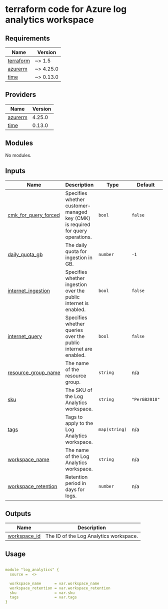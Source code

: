 # terraform code for Azure log analytics workspace

<!-- BEGIN_TF_DOCS -->
## Requirements

| Name | Version |
|------|---------|
| <a name="requirement_terraform"></a> [terraform](#requirement\_terraform) | ~> 1.5 |
| <a name="requirement_azurerm"></a> [azurerm](#requirement\_azurerm) | ~> 4.25.0 |
| <a name="requirement_time"></a> [time](#requirement\_time) | ~> 0.13.0 |
## Providers

| Name | Version |
|------|---------|
| <a name="provider_azurerm"></a> [azurerm](#provider\_azurerm) | 4.25.0 |
| <a name="provider_time"></a> [time](#provider\_time) | 0.13.0 |
## Modules

No modules.
## Inputs

| Name | Description | Type | Default | Required |
|------|-------------|------|---------|:--------:|
| <a name="input_cmk_for_query_forced"></a> [cmk\_for\_query\_forced](#input\_cmk\_for\_query\_forced) | Specifies whether customer-managed key (CMK) is required for query operations. | `bool` | `false` | no |
| <a name="input_daily_quota_gb"></a> [daily\_quota\_gb](#input\_daily\_quota\_gb) | The daily quota for ingestion in GB. | `number` | `-1` | no |
| <a name="input_internet_ingestion"></a> [internet\_ingestion](#input\_internet\_ingestion) | Specifies whether ingestion over the public internet is enabled. | `bool` | `false` | no |
| <a name="input_internet_query"></a> [internet\_query](#input\_internet\_query) | Specifies whether queries over the public internet are enabled. | `bool` | `false` | no |
| <a name="input_resource_group_name"></a> [resource\_group\_name](#input\_resource\_group\_name) | The name of the resource group. | `string` | n/a | yes |
| <a name="input_sku"></a> [sku](#input\_sku) | The SKU of the Log Analytics workspace. | `string` | `"PerGB2018"` | no |
| <a name="input_tags"></a> [tags](#input\_tags) | Tags to apply to the Log Analytics workspace. | `map(string)` | n/a | yes |
| <a name="input_workspace_name"></a> [workspace\_name](#input\_workspace\_name) | The name of the Log Analytics workspace. | `string` | n/a | yes |
| <a name="input_workspace_retention"></a> [workspace\_retention](#input\_workspace\_retention) | Retention period in days for logs. | `number` | n/a | yes |  
## Outputs

| Name | Description |
|------|-------------|
| <a name="output_workspace_id"></a> [workspace\_id](#output\_workspace\_id) | The ID of the Log Analytics workspace. |
<!-- END_TF_DOCS -->

## Usage

```yaml

module "log_analytics" {
  source =  <>

  workspace_name      = var.workspace_name
  workspace_retention = var.workspace_retention
  sku                 = var.sku
  tags                = var.tags
}

```
